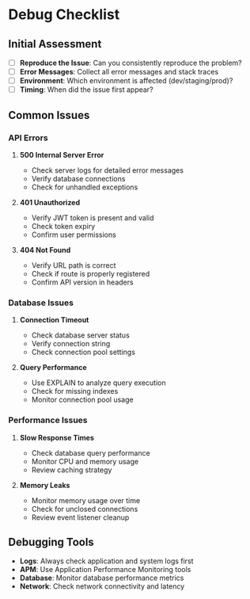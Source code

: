 # Debug Checklist

## Initial Assessment

- [ ] **Reproduce the Issue**: Can you consistently reproduce the problem?
- [ ] **Error Messages**: Collect all error messages and stack traces
- [ ] **Environment**: Which environment is affected (dev/staging/prod)?
- [ ] **Timing**: When did the issue first appear?

## Common Issues

### API Errors

1. **500 Internal Server Error**
   - Check server logs for detailed error messages
   - Verify database connections
   - Check for unhandled exceptions

2. **401 Unauthorized**
   - Verify JWT token is present and valid
   - Check token expiry
   - Confirm user permissions

3. **404 Not Found**
   - Verify URL path is correct
   - Check if route is properly registered
   - Confirm API version in headers

### Database Issues

1. **Connection Timeout**
   - Check database server status
   - Verify connection string
   - Check connection pool settings

2. **Query Performance**
   - Use EXPLAIN to analyze query execution
   - Check for missing indexes
   - Monitor connection pool usage

### Performance Issues

1. **Slow Response Times**
   - Check database query performance
   - Monitor CPU and memory usage
   - Review caching strategy

2. **Memory Leaks**
   - Monitor memory usage over time
   - Check for unclosed connections
   - Review event listener cleanup

## Debugging Tools

- **Logs**: Always check application and system logs first
- **APM**: Use Application Performance Monitoring tools
- **Database**: Monitor database performance metrics
- **Network**: Check network connectivity and latency
